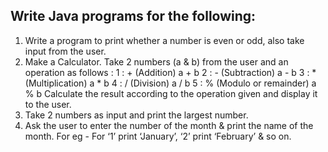 ## Write Java programs for the following:

1. Write a program to print whether a number is even or odd, also take input from the user.
2. Make a Calculator. Take 2 numbers (a & b) from the user and an operation as follows : 
	1 : + (Addition) a + b
    2 : - (Subtraction) a - b
    3 : * (Multiplication) a * b
    4 : / (Division) a / b
    5 : % (Modulo or remainder) a % b
    Calculate the result according to the operation given and display it to the user.
3. Take 2 numbers as input and print the largest number.
4. Ask the user to enter the number of the month & print the name of the month. For eg - For ‘1’ print ‘January’, ‘2’ print ‘February’ & so on.
